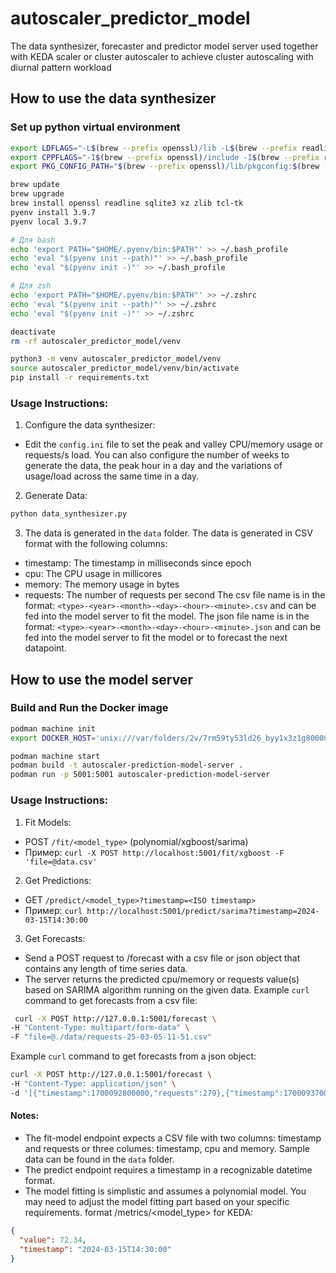 # autoscaler_predictor_model
The data synthesizer, forecaster and predictor model server used together with KEDA scaler or cluster autoscaler to achieve cluster autoscaling with diurnal pattern workload

## How to use the data synthesizer
### Set up python virtual environment

```bash
export LDFLAGS="-L$(brew --prefix openssl)/lib -L$(brew --prefix readline)/lib -L$(brew --prefix zlib)/lib"
export CPPFLAGS="-I$(brew --prefix openssl)/include -I$(brew --prefix readline)/include -I$(brew --prefix zlib)/include"
export PKG_CONFIG_PATH="$(brew --prefix openssl)/lib/pkgconfig:$(brew --prefix readline)/lib/pkgconfig:$(brew --prefix zlib)/lib/pkgconfig"
```

```bash
brew update
brew upgrade
brew install openssl readline sqlite3 xz zlib tcl-tk
pyenv install 3.9.7
pyenv local 3.9.7
 ```

```bash
# Для bash
echo 'export PATH="$HOME/.pyenv/bin:$PATH"' >> ~/.bash_profile
echo 'eval "$(pyenv init --path)"' >> ~/.bash_profile
echo 'eval "$(pyenv init -)"' >> ~/.bash_profile

# Для zsh
echo 'export PATH="$HOME/.pyenv/bin:$PATH"' >> ~/.zshrc
echo 'eval "$(pyenv init --path)"' >> ~/.zshrc
echo 'eval "$(pyenv init -)"' >> ~/.zshrc
```


```bash
deactivate
rm -rf autoscaler_predictor_model/venv
```

```bash
python3 -m venv autoscaler_predictor_model/venv
source autoscaler_predictor_model/venv/bin/activate
pip install -r requirements.txt
```

### Usage Instructions:
1. Configure the data synthesizer:
- Edit the `config.ini` file to set the peak and valley CPU/memory usage or requests/s load. You can also configure
the number of weeks to generate the data, the peak hour in a day and the variations of usage/load across the same time in a day.
2. Generate Data:
```bash
python data_synthesizer.py
```
3. The data is generated in the `data` folder. The data is generated in CSV format with the following columns:
- timestamp: The timestamp in milliseconds since epoch
- cpu: The CPU usage in millicores
- memory: The memory usage in bytes
- requests: The number of requests per second
The csv file name is in the format: `<type>-<year>-<month>-<day>-<hour>-<minute>.csv` and can be fed into the model server to fit the model.
The json file name is in the format: `<type>-<year>-<month>-<day>-<hour>-<minute>.json` and can be fed into the model server to fit the model or to forecast the next datapoint.

## How to use the model server
### Build and Run the Docker image
```bash
podman machine init
export DOCKER_HOST='unix:///var/folders/2v/7rm59ty53ld26_byy1x3z1g80000gn/T/podman/podman-machine-default-api.sock'

podman machine start
podman build -t autoscaler-prediction-model-server .
podman run -p 5001:5001 autoscaler-prediction-model-server
```

### Usage Instructions:
1. Fit Models:
- POST `/fit/<model_type>` (polynomial/xgboost/sarima)
- Пример: `curl -X POST http://localhost:5001/fit/xgboost -F 'file=@data.csv'`

2. Get Predictions:
- GET `/predict/<model_type>?timestamp=<ISO timestamp>`
- Пример: `curl http://localhost:5001/predict/sarima?timestamp=2024-03-15T14:30:00`

3. Get Forecasts:

- Send a POST request to /forecast with a csv file or json object that contains any length of time series data.
- The server returns the predicted cpu/memory or requests value(s) based on SARIMA algorithm running on the given data.
Example `curl` command to get forecasts from a csv file:
```bash
 curl -X POST http://127.0.0.1:5001/forecast \
-H "Content-Type: multipart/form-data" \
-F "file=@./data/requests-25-03-05-11-51.csv"
```

Example `curl` command to get forecasts from a json object:
```bash
curl -X POST http://127.0.0.1:5001/forecast \
-H "Content-Type: application/json" \
-d '[{"timestamp":1700092800000,"requests":279},{"timestamp":1700093700000,"requests":257},{"timestamp":1700094600000,"requests":230}]'
```


#### Notes:
- The fit-model endpoint expects a CSV file with two columns: timestamp and requests or three columes: timestamp, cpu and memory. Sample data can be found in the `data` folder.
- The predict endpoint requires a timestamp in a recognizable datetime format.
- The model fitting is simplistic and assumes a polynomial model. You may need to adjust the model fitting part based on your specific requirements.
format /metrics/<model_type> for KEDA:
```json
{
  "value": 72.34,
  "timestamp": "2024-03-15T14:30:00"
}
```
